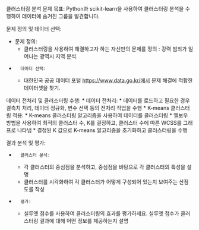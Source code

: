 클러스터링 분석 문제
목표: Python과 scikit-learn을 사용하여 클러스터링 분석을 수행하여 데이터에 숨겨진 그룹을 발견합니다.

문제 정의 및 데이터 선택:
* 문제 정의:
    * 클러스터링을 사용하여 해결하고자 하는 자신만의 문제를 정의 : 강력 범죄가 일어나는 광역시 지역 분석.
* 		데이터 선택:
    * 대한민국 공공 데이터 포털 https://www.data.go.kr/에서 문제 해결에 적합한 데이터셋을 찾기.

데이터 전처리 및 클러스터링 수행:
    * 데이터 전처리:
    * 데이터를 로드하고 필요한 경우 결측치 처리, 데이터 정규화, 변수 선택 등의 전처리 작업을 수행
    * K-means 클러스터링 적용:
    * K-means 클러스터링 알고리즘을 사용하여 데이터를 클러스터링
    * 엘보우 방법을 사용하여 최적의 클러스터 수, K를 결정하고, 클러스터 수에 따른 WCSS를 그래프로 나타냄
    * 결정된 K 값으로 K-means 알고리즘을 초기화하고 클러스터링을 수행

결과 분석 및 평가:
* 		클러스터 분석:
    * 각 클러스터의 중심점을 분석하고, 중심점을 바탕으로 각 클러스터의 특성을 설명
    * 클러스터를 시각화하여 각 클러스터가 어떻게 구성되어 있는지 보여주는 산점도를 작성
* 		평가:
    * 실루엣 점수를 사용하여 클러스터링의 효과를 평가하세요. 실루엣 점수가 클러스터링 결과에 대해 어떤 정보를 제공하는지 설명


